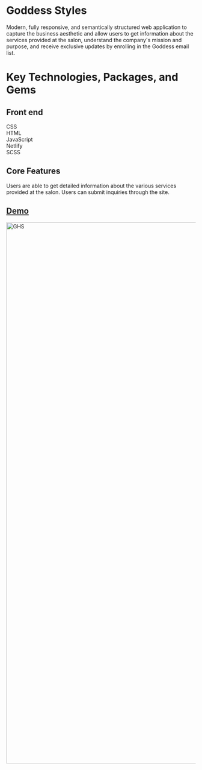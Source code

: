 # Goddess Styles

 Modern, fully responsive, and semantically structured web application to capture the business aesthetic and allow users to get information about the services provided at the salon, understand the company's mission and purpose, and receive exclusive updates by enrolling in the Goddess email list.

# Key Technologies, Packages, and Gems

## Front end <br>
CSS <br>
HTML <br>
JavaScript <br>
Netlify <br>
SCSS

## Core Features
Users are able to get detailed information about the various services provided at the salon.  Users can submit inquiries through the site.


## [Demo](https://goddesshairsalon.netlify.app)
 <img width="1437" alt="GHS" src="https://user-images.githubusercontent.com/100317017/200155152-c1f0116d-eec9-4da7-93a0-3d41bd3b9a85.png">




